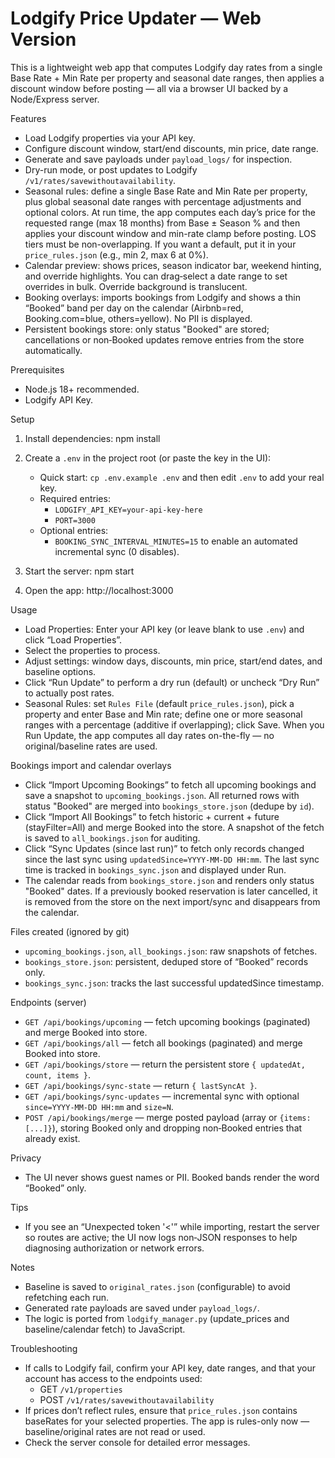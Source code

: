 Lodgify Price Updater — Web Version
===================================

This is a lightweight web app that computes Lodgify day rates from a single Base Rate + Min Rate per property and seasonal date ranges, then applies a discount window before posting — all via a browser UI backed by a Node/Express server.

Features
- Load Lodgify properties via your API key.
- Configure discount window, start/end discounts, min price, date range.
- Generate and save payloads under `payload_logs/` for inspection.
- Dry-run mode, or post updates to Lodgify `/v1/rates/savewithoutavailability`.
- Seasonal rules: define a single Base Rate and Min Rate per property, plus global seasonal date ranges with percentage adjustments and optional colors. At run time, the app computes each day’s price for the requested range (max 18 months) from Base ± Season % and then applies your discount window and min-rate clamp before posting. LOS tiers must be non-overlapping. If you want a default, put it in your `price_rules.json` (e.g., min 2, max 6 at 0%).
- Calendar preview: shows prices, season indicator bar, weekend hinting, and override highlights. You can drag‑select a date range to set overrides in bulk. Override background is translucent.
- Booking overlays: imports bookings from Lodgify and shows a thin “Booked” band per day on the calendar (Airbnb=red, Booking.com=blue, others=yellow). No PII is displayed.
- Persistent bookings store: only status "Booked" are stored; cancellations or non‑Booked updates remove entries from the store automatically.

Prerequisites
- Node.js 18+ recommended.
- Lodgify API Key.

Setup
1. Install dependencies:
   npm install

2. Create a `.env` in the project root (or paste the key in the UI):
   - Quick start: `cp .env.example .env` and then edit `.env` to add your real key.
   - Required entries:
     - `LODGIFY_API_KEY=your-api-key-here`
     - `PORT=3000`
   - Optional entries:
      - `BOOKING_SYNC_INTERVAL_MINUTES=15` to enable an automated incremental sync (0 disables).

3. Start the server:
   npm start

4. Open the app:
   http://localhost:3000

Usage
- Load Properties: Enter your API key (or leave blank to use `.env`) and click “Load Properties”.
- Select the properties to process.
- Adjust settings: window days, discounts, min price, start/end dates, and baseline options.
- Click “Run Update” to perform a dry run (default) or uncheck “Dry Run” to actually post rates.
- Seasonal Rules: set `Rules File` (default `price_rules.json`), pick a property and enter Base and Min rate; define one or more seasonal ranges with a percentage (additive if overlapping); click Save. When you Run Update, the app computes all day rates on-the-fly — no original/baseline rates are used.

Bookings import and calendar overlays
- Click “Import Upcoming Bookings” to fetch all upcoming bookings and save a snapshot to `upcoming_bookings.json`. All returned rows with status "Booked" are merged into `bookings_store.json` (dedupe by `id`).
- Click “Import All Bookings” to fetch historic + current + future (stayFilter=All) and merge Booked into the store. A snapshot of the fetch is saved to `all_bookings.json` for auditing.
- Click “Sync Updates (since last run)” to fetch only records changed since the last sync using `updatedSince=YYYY-MM-DD HH:mm`. The last sync time is tracked in `bookings_sync.json` and displayed under Run.
- The calendar reads from `bookings_store.json` and renders only status "Booked" dates. If a previously booked reservation is later cancelled, it is removed from the store on the next import/sync and disappears from the calendar.

Files created (ignored by git)
- `upcoming_bookings.json`, `all_bookings.json`: raw snapshots of fetches.
- `bookings_store.json`: persistent, deduped store of “Booked” records only.
- `bookings_sync.json`: tracks the last successful updatedSince timestamp.

Endpoints (server)
- `GET /api/bookings/upcoming` — fetch upcoming bookings (paginated) and merge Booked into store.
- `GET /api/bookings/all` — fetch all bookings (paginated) and merge Booked into store.
- `GET /api/bookings/store` — return the persistent store `{ updatedAt, count, items }`.
- `GET /api/bookings/sync-state` — return `{ lastSyncAt }`.
- `GET /api/bookings/sync-updates` — incremental sync with optional `since=YYYY-MM-DD HH:mm` and `size=N`.
- `POST /api/bookings/merge` — merge posted payload (array or `{items:[...]}`), storing Booked only and dropping non‑Booked entries that already exist.

Privacy
- The UI never shows guest names or PII. Booked bands render the word “Booked” only.

Tips
- If you see an “Unexpected token '<'” while importing, restart the server so routes are active; the UI now logs non‑JSON responses to help diagnosing authorization or network errors.

Notes
- Baseline is saved to `original_rates.json` (configurable) to avoid refetching each run.
- Generated rate payloads are saved under `payload_logs/`.
- The logic is ported from `lodgify_manager.py` (update_prices and baseline/calendar fetch) to JavaScript.

Troubleshooting
- If calls to Lodgify fail, confirm your API key, date ranges, and that your account has access to the endpoints used:
  - GET `/v1/properties`
  - POST `/v1/rates/savewithoutavailability`
- If prices don’t reflect rules, ensure that `price_rules.json` contains baseRates for your selected properties. The app is rules-only now — baseline/original rates are not read or used.
- Check the server console for detailed error messages.
